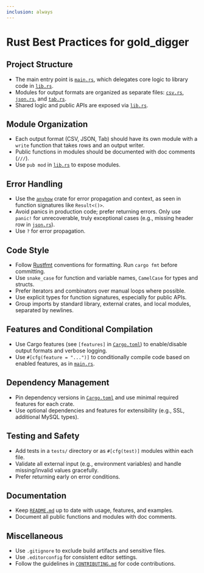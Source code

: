 ```yaml
---
inclusion: always
---
```


# Rust Best Practices for gold_digger

## Project Structure

-   The main entry point is [`main.rs`](mdc:src/main.rs), which delegates core logic to library code in [`lib.rs`](mdc:src/lib.rs).
-   Modules for output formats are organized as separate files: [`csv.rs`](mdc:src/csv.rs), [`json.rs`](mdc:src/json.rs), and [`tab.rs`](mdc:src/tab.rs).
-   Shared logic and public APIs are exposed via [`lib.rs`](mdc:src/lib.rs).

## Module Organization

-   Each output format (CSV, JSON, Tab) should have its own module with a `write` function that takes rows and an output writer.
-   Public functions in modules should be documented with doc comments (`///`).
-   Use `pub mod` in [`lib.rs`](mdc:src/lib.rs) to expose modules.

## Error Handling

-   Use the [`anyhow`](mdc:https:/docs.rs/anyhow) crate for error propagation and context, as seen in function signatures like `Result<()>`.
-   Avoid panics in production code; prefer returning errors. Only use `panic!` for unrecoverable, truly exceptional cases (e.g., missing header row in [`json.rs`](mdc:src/json.rs)).
-   Use `?` for error propagation.

## Code Style

-   Follow [Rustfmt](mdc:https:/github.com/rust-lang/rustfmt) conventions for formatting. Run `cargo fmt` before committing.
-   Use `snake_case` for function and variable names, `CamelCase` for types and structs.
-   Prefer iterators and combinators over manual loops where possible.
-   Use explicit types for function signatures, especially for public APIs.
-   Group imports by standard library, external crates, and local modules, separated by newlines.

## Features and Conditional Compilation

-   Use Cargo features (see `[features]` in [`Cargo.toml`](mdc:Cargo.toml)) to enable/disable output formats and verbose logging.
-   Use `#[cfg(feature = "...")]` to conditionally compile code based on enabled features, as in [`main.rs`](mdc:src/main.rs).

## Dependency Management

-   Pin dependency versions in [`Cargo.toml`](mdc:Cargo.toml) and use minimal required features for each crate.
-   Use optional dependencies and features for extensibility (e.g., SSL, additional MySQL types).

## Testing and Safety

-   Add tests in a `tests/` directory or as `#[cfg(test)]` modules within each file.
-   Validate all external input (e.g., environment variables) and handle missing/invalid values gracefully.
-   Prefer returning early on error conditions.

## Documentation

-   Keep [`README.md`](mdc:README.md) up to date with usage, features, and examples.
-   Document all public functions and modules with doc comments.

## Miscellaneous

-   Use `.gitignore` to exclude build artifacts and sensitive files.
-   Use `.editorconfig` for consistent editor settings.
-   Follow the guidelines in [`CONTRIBUTING.md`](mdc:CONTRIBUTING.md) for code contributions.
